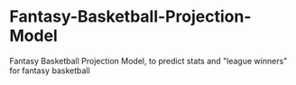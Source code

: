 # Fantasy-Basketball-Projection-Model
Fantasy Basketball Projection Model, to predict stats and "league winners" for fantasy basketball
